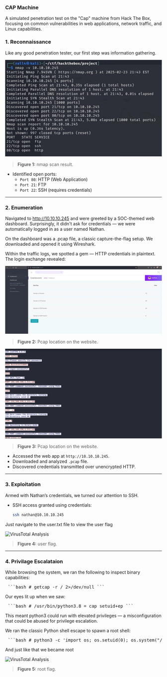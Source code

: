 ### CAP Machine
A simulated penetration test on the "Cap" machine from Hack The Box, focusing on common vulnerabilities in web applications, network traffic, and Linux capabilities.

### 1. Reconnaissance

Like any good penetration tester, our first step was information gathering.

![VirusTotal Analysis](images/nmap.jpg)
> **Figure 1:** nmap scan result.


- Identified open ports:
  - `Port 80`: HTTP (Web Application)
  - `Port 21`: FTP
  - `Port 22`: SSH (requires credentials)

---

### 2. Enumeration
Navigated to http://10.10.10.245 and were greeted by a SOC-themed web dashboard. Surprisingly, it didn't ask for credentials — we were automatically logged in as a user named Nathan.

On the dashboard was a .pcap file, a classic capture-the-flag setup. We downloaded and opened it using Wireshark.

Within the traffic logs, we spotted a gem — HTTP credentials in plaintext. The login exchange revealed:

![VirusTotal Analysis](images/web_ss2.jpg)
> **Figure 2:** Pcap location on the website.


![VirusTotal Analysis](images/creds.jpg)
> **Figure 3:** Pcap location on the website.


- Accessed the web app at `http://10.10.10.245`.
- Downloaded and analyzed `.pcap` file.
- Discovered credentials transmitted over unencrypted HTTP.

---

### 3. Exploitation
Armed with Nathan’s credentials, we turned our attention to SSH.

- SSH access granted using credentials:
  ```bash
  ssh nathan@10.10.10.245

Just navigate to the user.txt file to view the user flag

![VirusTotal Analysis](images/user_flag.jpg)
> **Figure 4:** user flag.

---

### 4. Privilage Escalataion
While browsing the system, we ran the following to inspect binary capabilities:

<pre> ```bash # getcap -r / 2>/dev/null ``` </pre>

Our eyes lit up when we saw:

<pre> ```bash # /usr/bin/python3.8 = cap_setuid+ep ``` </pre>

This meant python3 could run with elevated privileges — a misconfiguration that could be abused for privilege escalation.

We ran the classic Python shell escape to spawn a root shell:

 <pre> ```bash # python3 -c 'import os; os.setuid(0); os.system("/bin/bash")' ``` </pre>

And just like that we became root 

![VirusTotal Analysis](images/root.jpg)
> **Figure 5:** root flag.

  

